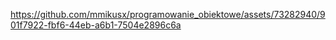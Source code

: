 

https://github.com/mmikusx/programowanie_obiektowe/assets/73282940/901f7922-fbf6-44eb-a6b1-7504e2896c6a

